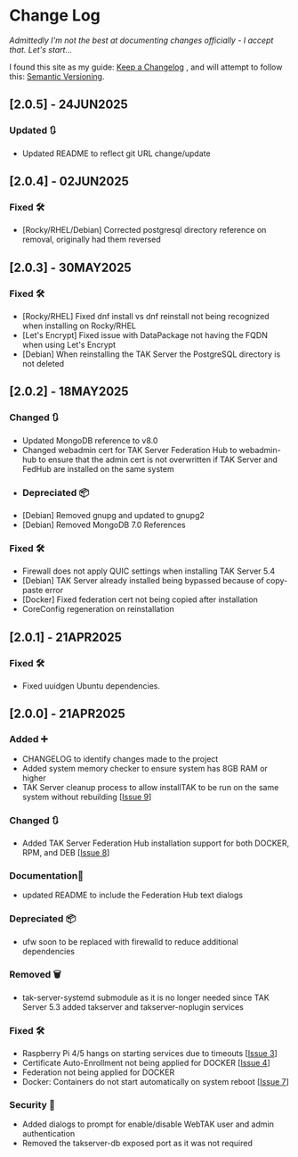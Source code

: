 # Change Log
*Admittedly I'm not the best at documenting changes officially - I accept that.  Let's start...*

I found this site as my guide: [Keep a Changelog](https://keepachangelog.com/en/1.1.0/) , and will attempt to follow this: [Semantic Versioning](https://semver.org/).

## [2.0.5] - 24JUN2025
### Updated 🔃
- Updated README to reflect git URL change/update

## [2.0.4] - 02JUN2025
### Fixed 🛠️ <!--  bug fixes -->
- [Rocky/RHEL/Debian] Corrected postgresql directory reference on removal, originally had them reversed

## [2.0.3] - 30MAY2025
### Fixed 🛠️ <!--  bug fixes -->
- [Rocky/RHEL] Fixed dnf install vs dnf reinstall not being recognized when installing on Rocky/RHEL
- [Let's Encrypt] Fixed issue with DataPackage not having the FQDN when using Let's Encrypt
- [Debian] When reinstalling the TAK Server the PostgreSQL directory is not deleted

## [2.0.2] - 18MAY2025
### Changed 🔃 <!-- changes in existing functionality -->
- Updated MongoDB reference to v8.0
- Changed webadmin cert for TAK Server Federation Hub to webadmin-hub to ensure that the admin cert is not overwritten if TAK Server and FedHub are installed on the same system
- ### Depreciated 📦 <!-- soon-to-be removed features -->
- [Debian] Removed gnupg and updated to gnupg2
- [Debian] Removed MongoDB 7.0 References
### Fixed 🛠️ <!--  bug fixes -->
- Firewall does not apply QUIC settings when installing TAK Server 5.4
- [Debian] TAK Server already installed being bypassed because of copy-paste error
- [Docker] Fixed federation cert not being copied after installation
- CoreConfig regeneration on reinstallation

## [2.0.1] - 21APR2025
### Fixed 🛠️ <!--  bug fixes -->
- Fixed uuidgen Ubuntu dependencies.

## [2.0.0] - 21APR2025
### Added ➕ <!-- new features -->
- CHANGELOG to identify changes made to the project
- Added system memory checker to ensure system has 8GB RAM or higher
- TAK Server cleanup process to allow installTAK to be run on the same system without rebuilding [[Issue 9](https://github.com/myTeckNet/installTAK/issues/9)]
### Changed 🔃 <!-- changes in existing functionality -->
- Added TAK Server Federation Hub installation support for both DOCKER, RPM, and DEB [[Issue 8](https://github.com/myTeckNet/installTAK/issues/8)]
### Documentation📎
- updated README to include the Federation Hub text dialogs
### Depreciated 📦 <!-- soon-to-be removed features -->
- ufw soon to be replaced with firewalld to reduce additional dependencies
### Removed 🗑️ <!-- now removed features -->
- tak-server-systemd submodule as it is no longer needed since TAK Server 5.3 added takserver and takserver-noplugin services
### Fixed 🛠️ <!--  bug fixes -->
- Raspberry Pi 4/5 hangs on starting services due to timeouts [[Issue 3](https://github.com/myTeckNet/installTAK/issues/3)]
- Certificate Auto-Enrollment not being applied for DOCKER [[Issue 4](https://github.com/myTeckNet/installTAK/issues/4)]
- Federation not being applied for DOCKER
- Docker: Containers do not start automatically on system reboot [[Issue 7](https://github.com/myTeckNet/installTAK/issues/7)]
### Security 🔐 <!-- vulnerabilities -->
- Added dialogs to prompt for enable/disable WebTAK user and admin authentication
- Removed the takserver-db exposed port as it was not required
